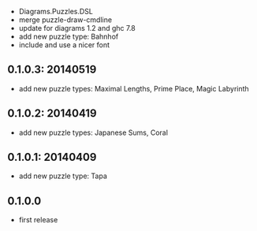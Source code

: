 * Diagrams.Puzzles.DSL
* merge puzzle-draw-cmdline
* update for diagrams 1.2 and ghc 7.8
* add new puzzle type: Bahnhof
* include and use a nicer font

0.1.0.3: 20140519
-----------------

* add new puzzle types: Maximal Lengths, Prime Place, Magic Labyrinth


0.1.0.2: 20140419
-----------------

* add new puzzle types: Japanese Sums, Coral

0.1.0.1: 20140409
-----------------

* add new puzzle type: Tapa

0.1.0.0
-------

* first release
